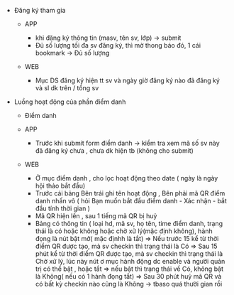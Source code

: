 * Đăng ký tham gia
  + APP
    + khi đăng ký thông tin (masv, tên sv, lớp) -> submit
    + Đủ số lượng tối đa sv đăng ký, thì mờ thong báo đó, 1 cái bookmark -> Đủ số lượng
   
  + WEB 
    + Mục DS đăng ký hiện tt sv và ngày giờ đăng ký nào đã đăng ký và sl dk trên / tổng sv
    
- Luồng hoạt động của phần điểm danh 
  
   * Điểm danh
   + APP
     + Trước khi submit form điểm danh -> kiểm tra xem mã số sv này đã đăng ký chưa , chưa dk hiện tb (không cho submit) 
   + WEB
    
     
     + Ở mục điểm danh , cho lọc hoạt động theo date ( ngày là ngày hội thảo bắt đầu)
     + Trước cái bảng Bên trái ghi tên hoạt động , Bên phải mã QR điểm danh nhấn vô ( hỏi Bạn muốn bắt đầu điểm danh - Xác nhận - bắt đầu tính thời gian ) 
     + Mã QR hiện lên , sau 1 tiếng mã QR bị huỷ
     + Bảng có thông tin ( loại hd, mã sv, họ tên, time điểm danh, trạng thái là có hoặc không hoặc chờ xử lý(mặc định không), hành đọng là nút bật mở( mặc địnhh là tắt)
     => Nếu trước 15 kể từ thời điểm QR được tạo, mà sv checkin thì trạng thái là Có 
     => Sau 15 phút kể từ thời điểm QR được tạo, mà sv checkin thì trạng thái là Chờ xử lý, lúc này nút ơ mục hành động dc enable và người quản trị có thể bật , hoặc tắt => nếu bật thì trạng thái về Có, không bật là Không( nếu có 1 hành đọng tắt)
     => Sau 30 phút huỷ mã QR và có bất kỳ checkin nào cũng là Không -> tbaso quá thười gian rồi 
  
